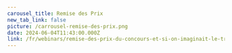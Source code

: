 ```yaml
---
carousel_title: Remise des Prix
new_tab_link: false
picture: /carrousel-remise-des-prix.png
date: 2024-06-04T11:43:00.000Z
link: /fr/webinars/remise-des-prix-du-concours-et-si-on-imaginait-le-travail-en-2050
---
```

